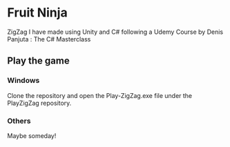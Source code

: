 # Fruit Ninja

ZigZag I have made using Unity and C# following a Udemy Course by Denis Panjuta : The C# Masterclass

## Play the game

### Windows
Clone the repository and open the Play-ZigZag.exe file under the PlayZigZag repository.

### Others 
Maybe someday!